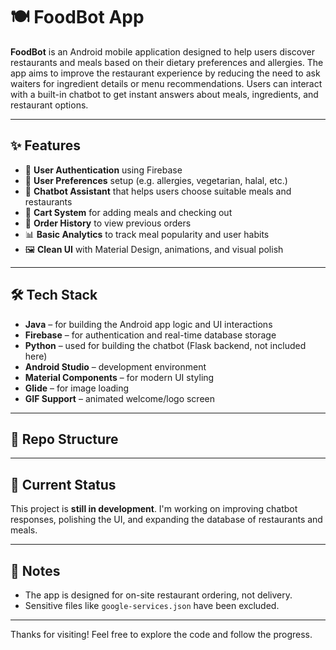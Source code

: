 
# 🍽️ FoodBot App

**FoodBot** is an Android mobile application designed to help users discover restaurants and meals based on their dietary preferences and allergies. The app aims to improve the restaurant experience by reducing the need to ask waiters for ingredient details or menu recommendations. Users can interact with a built-in chatbot to get instant answers about meals, ingredients, and restaurant options.

---

## ✨ Features

- 🔐 **User Authentication** using Firebase
- 👤 **User Preferences** setup (e.g. allergies, vegetarian, halal, etc.)
- 🧠 **Chatbot Assistant** that helps users choose suitable meals and restaurants
- 🛒 **Cart System** for adding meals and checking out
- 📜 **Order History** to view previous orders
- 📊 **Basic Analytics** to track meal popularity and user habits
- 🖼️ **Clean UI** with Material Design, animations, and visual polish

---

## 🛠️ Tech Stack

- **Java** – for building the Android app logic and UI interactions  
- **Firebase** – for authentication and real-time database storage  
- **Python** – used for building the chatbot (Flask backend, not included here)  
- **Android Studio** – development environment  
- **Material Components** – for modern UI styling  
- **Glide** – for image loading  
- **GIF Support** – animated welcome/logo screen  

---

## 📁 Repo Structure


---

## 🚧 Current Status

This project is **still in development**. I'm working on improving chatbot responses, polishing the UI, and expanding the database of restaurants and meals.

---

## 📌 Notes

- The app is designed for on-site restaurant ordering, not delivery.
- Sensitive files like `google-services.json` have been excluded.


---

Thanks for visiting! Feel free to explore the code and follow the progress.
